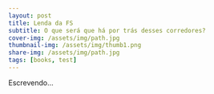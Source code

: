 ```yaml
---
layout: post
title: Lenda da FS
subtitle: O que será que há por trás desses corredores?
cover-img: /assets/img/path.jpg
thumbnail-img: /assets/img/thumb1.png
share-img: /assets/img/path.jpg
tags: [books, test]
---
```


Escrevendo...